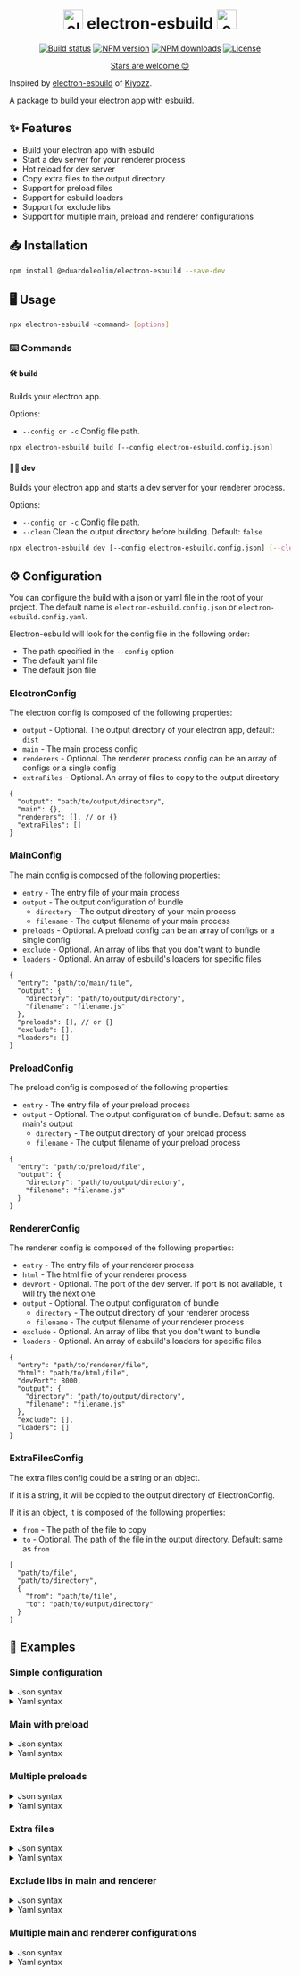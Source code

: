<h1 align="center">
  <img src="https://upload.wikimedia.org/wikipedia/commons/9/91/Electron_Software_Framework_Logo.svg" height="35" alt="electron logo">
  electron-esbuild
  <img src="https://raw.githubusercontent.com/evanw/esbuild/a846a60af6bf679e158e486b9da82dcf270fc613/images/logo.svg" height="35" alt="esbuild logo">
</h1>

<p align="center">
    <a href="https://github.com/eduardoleolim/electron-esbuild/actions/workflows/publish.yaml"><img src="https://github.com/eduardoleolim/electron-esbuild/actions/workflows/publish.yaml/badge.svg" alt="Build status"/></a>
    <a href="https://www.npmjs.com/package/@eduardoleolim/electron-esbuild"><img src="https://img.shields.io/npm/v/@eduardoleolim/electron-esbuild" alt="NPM version"/></a>
    <a href="https://www.npmjs.com/package/@eduardoleolim/electron-esbuild"><img src="https://img.shields.io/npm/dt/@eduardoleolim/electron-esbuild" alt="NPM downloads"/></a>
    <a href="https://github.com/eduardoleolim/electron-esbuild/blob/master/LICENSE"><img src="https://img.shields.io/npm/l/@eduardoleolim/electron-esbuild" alt="License"/></a>
</p>

<p align="center">
  <a href="https://github.com/eduardoleolim/electron-esbuild/stargazers">Stars are welcome 😊</a>
</p>

Inspired by [electron-esbuild](https://github.com/Kiyozz/electron-esbuild) of [Kiyozz](https://github.com/Kiyozz).

A package to build your electron app with esbuild.

## ✨ Features

- Build your electron app with esbuild
- Start a dev server for your renderer process
- Hot reload for dev server
- Copy extra files to the output directory
- Support for preload files
- Support for esbuild loaders
- Support for exclude libs
- Support for multiple main, preload and renderer configurations

## 📥 Installation

```bash
npm install @eduardoleolim/electron-esbuild --save-dev
```

## 🖥️ Usage

```bash
npx electron-esbuild <command> [options]
```

### ⌨️ Commands

#### 🛠️ build

Builds your electron app.

Options:

- `--config or -c` Config file path.

```bash
npx electron-esbuild build [--config electron-esbuild.config.json]
```

#### 👨‍💻 dev

Builds your electron app and starts a dev server for your renderer process.

Options:

- `--config or -c` Config file path.
- `--clean` Clean the output directory before building. Default: `false`

```bash
npx electron-esbuild dev [--config electron-esbuild.config.json] [--clean]
```

## ⚙️ Configuration

You can configure the build with a json or yaml file in the root of your project. The default name is `electron-esbuild.config.json` or `electron-esbuild.config.yaml`.

Electron-esbuild will look for the config file in the following order:

- The path specified in the `--config` option
- The default yaml file
- The default json file

### ElectronConfig

The electron config is composed of the following properties:

- `output` - Optional. The output directory of your electron app, default: `dist`
- `main` - The main process config
- `renderers` - Optional. The renderer process config can be an array of configs or a single config
- `extraFiles` - Optional. An array of files to copy to the output directory

```json5
{
  "output": "path/to/output/directory",
  "main": {},
  "renderers": [], // or {}
  "extraFiles": []
}
```

### MainConfig

The main config is composed of the following properties:

- `entry` - The entry file of your main process
- `output` - The output configuration of bundle
  - `directory` - The output directory of your main process
  - `filename` - The output filename of your main process
- `preloads` - Optional. A preload config can be an array of configs or a single config
- `exclude` - Optional. An array of libs that you don't want to bundle
- `loaders` - Optional. An array of esbuild's loaders for specific files

```json5
{
  "entry": "path/to/main/file",
  "output": {
    "directory": "path/to/output/directory",
    "filename": "filename.js"
  },
  "preloads": [], // or {}
  "exclude": [],
  "loaders": []
}
```

### PreloadConfig

The preload config is composed of the following properties:

- `entry` - The entry file of your preload process
- `output` - Optional. The output configuration of bundle. Default: same as main's output
  - `directory` - The output directory of your preload process
  - `filename` - The output filename of your preload process

```json5
{
  "entry": "path/to/preload/file",
  "output": {
    "directory": "path/to/output/directory",
    "filename": "filename.js"
  }
}
```

### RendererConfig

The renderer config is composed of the following properties:

- `entry` - The entry file of your renderer process
- `html` - The html file of your renderer process
- `devPort` - Optional. The port of the dev server. If port is not available, it will try the next one
- `output` - Optional. The output configuration of bundle
  - `directory` - The output directory of your renderer process
  - `filename` - The output filename of your renderer process
- `exclude` - Optional. An array of libs that you don't want to bundle
- `loaders` - Optional. An array of esbuild's loaders for specific files

```json5
{
  "entry": "path/to/renderer/file",
  "html": "path/to/html/file",
  "devPort": 8000,
  "output": {
    "directory": "path/to/output/directory",
    "filename": "filename.js"
  },
  "exclude": [],
  "loaders": []
}
```

### ExtraFilesConfig

The extra files config could be a string or an object.

If it is a string, it will be copied to the output directory of ElectronConfig.

If it is an object, it is composed of the following properties:

- `from` - The path of the file to copy
- `to` - Optional. The path of the file in the output directory. Default: same as `from`

```json5
[
  "path/to/file",
  "path/to/directory",
  {
    "from": "path/to/file",
    "to": "path/to/output/directory"
  }
]
```

## 👀 Examples

### Simple configuration

<details>
  <summary>Json syntax</summary>

  ```json5
  // electron-esbuild.config.json

  {
    "main": {
      "entry": "src/main/index.ts",
      "output": {
        "directory": "dist/main",
        "filename": "index.js"
      }
    },
    "renderers": {
      "entry": "src/renderer/index.tsx",
      "html": "src/renderer/index.html",
      "output": {
        "directory": "dist/renderer",
        "filename": "index.js"
      }
    }
  }
  ```
</details>

<details>
  <summary>Yaml syntax</summary>


  ```yaml
  # electron-esbuild.config.yaml

  output: dist
  main:
    entry: src/main/index.ts
    output:
      directory: dist/main
      filename: index.js
  renderers:
    entry: src/renderer/index.tsx
    html: src/renderer/index.html
    output:
      directory: dist/renderer
      filename: index.js
  ```
</details>

### Main with preload

<details>
  <summary>Json syntax</summary>

  ```json5
  // electron-esbuild.config.json

  {
    "output": "dist",
    "main": {
      "entry": "src/main/index.ts",
      "output": {
        "directory": "dist/main",
        "filename": "index.js"
      },
      "preloads": {
        "entry": "src/preload/index.ts",
        "output": {
          "directory": "dist/preload",
          "filename": "index.js"
        }
      }
    },
    "renderers": {
      "entry": "src/renderer/index.tsx",
      "html": "src/renderer/index.html",
      "output": {
        "directory": "dist/renderer",
        "filename": "index.js"
      }
    }
  }
  ```
</details>

<details>
  <summary>Yaml syntax</summary>

  ```yaml
  # electron-esbuild.config.yaml

  output: dist
  main:
    entry: src/main/index.ts
    output:
      directory: dist/main
      filename: index.js
    preloads:
      entry: src/preload/index.ts
      output:
        directory: dist/preload
        filename: index.js
  renderers:
    entry: src/renderer/index.tsx
    html: src/renderer/index.html
    output:
      directory: dist/renderer
      filename: index.js
  ```
</details>

### Multiple preloads

<details>
  <summary>Json syntax</summary>

  ```json5
  // electron-esbuild.config.json

  {
    "main": {
      "entry": "src/main/index.ts",
      "output": {
        "directory": "dist/main",
        "filename": "index.js"
      },
      "preloads": [
        {
          "entry": "src/preload/index.ts",
          "output": {
            "directory": "dist/preload",
            "filename": "index.js"
          }
        },
        {
          "entry": "src/preload/index2.ts",
          "output": {
            "directory": "dist/preload",
            "filename": "index2.js"
          }
        }
      ]
    },
    "renderers": {
      "entry": "src/renderer/index.tsx",
      "html": "src/renderer/index.html",
      "output": {
        "directory": "dist/renderer",
        "filename": "index.js"
      }
    }
  }
  ```
</details>

<details>
  <summary>Yaml syntax</summary>

  ```yaml
  # electron-esbuild.config.yaml

  main:
    entry: src/main/index.ts
    output:
      directory: dist/main
      filename: index.js
    preloads:
    - entry: src/preload/index.ts
      output:
        directory: dist/preload
        filename: index.js
    - entry: src/preload/index2.ts
      output:
        directory: dist/preload
        filename: index2.js
  renderers:
    entry: src/renderer/index.tsx
    html: src/renderer/index.html
    output:
      directory: dist/renderer
      filename: index.js
  ```
</details>

### Extra files

<details>
  <summary>Json syntax</summary>

  ```json5
  // electron-esbuild.config.json

  {
    "main": {
      "entry": "src/main/index.ts",
      "output": {
        "directory": "dist/main",
        "filename": "index.js"
      }
    },
    "renderers": {
      "entry": "src/renderer/index.tsx",
      "html": "src/renderer/index.html",
      "output": {
        "directory": "dist/renderer",
        "filename": "index.js"
      }
    },
    "extraFiles": [
      "path/to/file",
      {
        "from": "path/to/file",
        "to": "path/to/output/directory"
      }
    ]
  }
  ```
</details>

<details>
  <summary>Yaml syntax</summary>

  ```yaml
  # electron-esbuild.config.yaml

  main:
    entry: src/main/index.ts
    output:
      directory: dist/main
      filename: index.js
  renderers:
    entry: src/renderer/index.tsx
    html: src/renderer/index.html
    output:
      directory: dist/renderer
      filename: index.js
  extraFiles:
  - path/to/file
  - from: path/to/file
    to: path/to/output/directory
  ```
</details>

### Exclude libs in main and renderer

<details>
  <summary>Json syntax</summary>

  ```json5
  // electron-esbuild.config.json

  {
    "main": {
      "entry": "src/main/index.ts",
      "output": {
        "directory": "dist/main",
        "filename": "index.js"
      },
      "exclude": [
        "lib1",
        "lib2"
      ]
    },
    "renderers": {
      "entry": "src/renderer/index.tsx",
      "html": "src/renderer/index.html",
      "output": {
        "directory": "dist/renderer",
        "filename": "index.js"
      },
      "exclude": [
        "lib1",
        "lib2"
      ]
    }
  }
  ```
</details>

<details>
  <summary>Yaml syntax</summary>

  ```yaml
  # electron-esbuild.config.yaml

  main:
    entry: src/main/index.ts
    output:
      directory: dist/main
      filename: index.js
    exclude:
    - lib1
    - lib2
  renderers:
    entry: src/renderer/index.tsx
    html: src/renderer/index.html
    output:
      directory: dist/renderer
      filename: index.js
    exclude:
    - lib1
    - lib2
  ```
</details>

### Multiple main and renderer configurations

<details>
  <summary>Json syntax</summary>

  ```json5
  // electron-esbuild.config.json

  [
    {
      "output": "dist",
      "main": {
        "entry": "src/main/index.ts",
        "output": {
          "directory": "dist/main",
          "filename": "index.js"
        }
      },
      "renderers": [
        {
          "entry": "src/renderer/index.tsx",
          "html": "src/renderer/index.html",
          "output": {
            "directory": "dist/renderer",
            "filename": "index.js"
          }
        },
        {
          "entry": "src/renderer/index2.tsx",
          "html": "src/renderer/index2.html",
          "output": {
            "directory": "dist/renderer",
            "filename": "index2.js"
          }
        }
      ]
    },
    {
      "output": "dist2",
      "main": {
        "entry": "src/main/index2.ts",
        "output": {
          "directory": "dist/main",
          "filename": "index2.js"
        }
      },
      "renderers": [
        {
          "entry": "src/renderer/index3.tsx",
          "html": "src/renderer/index3.html",
          "output": {
            "directory": "dist/renderer",
            "filename": "index3.js"
          }
        },
        {
          "entry": "src/renderer/index4.tsx",
          "html": "src/renderer/index4.html",
          "output": {
            "directory": "dist/renderer",
            "filename": "index4.js"
          }
        }
      ]
    }
  ]
  ```
</details>

<details>
  <summary>Yaml syntax</summary>

  ```yaml
  # electron-esbuild.config.yaml

  - output: dist
    main:
      entry: src/main/index.ts
      output:
        directory: dist/main
        filename: index.js
    renderers:
    - entry: src/renderer/index.tsx
      html: src/renderer/index.html
      output:
        directory: dist/renderer
        filename: index.js
    - entry: src/renderer/index2.tsx
      html: src/renderer/index2.html
      output:
        directory: dist/renderer
        filename: index2.js
  - output: dist2
    main:
      entry: src/main/index2.ts
      output:
        directory: dist/main
        filename: index2.js
    renderers:
    - entry: src/renderer/index3.tsx
      html: src/renderer/index3.html
      output:
        directory: dist/renderer
        filename: index3.js
    - entry: src/renderer/index4.tsx
      html: src/renderer/index4.html
      output:
        directory: dist/renderer
        filename: index4.js
  ```
</details>


